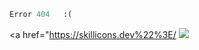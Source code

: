 ```python
Error 404   :(
```

  <a href="https://skillicons.dev%22%3E/
    <img src="https://skillicons.dev/icons?i=py,js,ts,rust,java" />
  </a>
</p>
